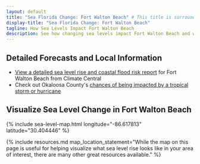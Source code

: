 ```yaml
---
layout: default
title: "Sea Florida Change: Fort Walton Beach" # This title is surrounded by quotation marks as it contains a colon.
display-title: "Sea Florida Change: Fort Walton Beach"
tagline: How Sea Levels Impact Fort Walton Beach
description: See how changing sea levels impact Fort Walton Beach and what its future holds.
---
```


## Detailed Forecasts and Local Information

 - [View a detailed sea level rise and coastal flood risk report](/downloads/fort-walton-beach/local-report-from-climate-central.pdf) for Fort Walton Beach from Climate Central
 - Check out Okaloosa County's [chances of being impacted by a tropical storm or hurricane](https://tropical.colostate.edu/resources.html)

## Visualize Sea Level Change in Fort Walton Beach

{% include sea-level-map.html longitude="-86.617813" latitude="30.404446" %}

{% include resources.md map_location_statement="While the map on this page is useful for helping visualize what sea level rise looks like in your area of interest, there are many other great resources available." %}